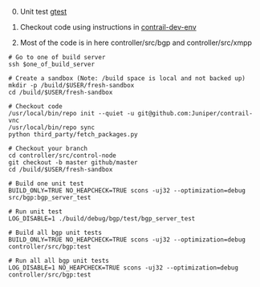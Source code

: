 0. Unit test [gtest](https://github.com/google/googletest)
1. Checkout code using instructions in [contrail-dev-env](https://github.com/Juniper/contrail-dev-env)

2. Most of the code is in here controller/src/bgp and controller/src/xmpp

```
# Go to one of build server
ssh $one_of_build_server

# Create a sandbox (Note: /build space is local and not backed up)
mkdir -p /build/$USER/fresh-sandbox
cd /build/$USER/fresh-sandbox

# Checkout code
/usr/local/bin/repo init --quiet -u git@github.com:Juniper/contrail-vnc
/usr/local/bin/repo sync
python third_party/fetch_packages.py

# Checkout your branch
cd controller/src/control-node
git checkout -b master github/master
cd /build/$USER/fresh-sandbox

# Build one unit test
BUILD_ONLY=TRUE NO_HEAPCHECK=TRUE scons -uj32 --optimization=debug src/bgp:bgp_server_test

# Run unit test
LOG_DISABLE=1 ./build/debug/bgp/test/bgp_server_test

# Build all bgp unit tests
BUILD_ONLY=TRUE NO_HEAPCHECK=TRUE scons -uj32 --optimization=debug controller/src/bgp:test

# Run all all bgp unit tests
LOG_DISABLE=1 NO_HEAPCHECK=TRUE scons -uj32 --optimization=debug controller/src/bgp:test


```


